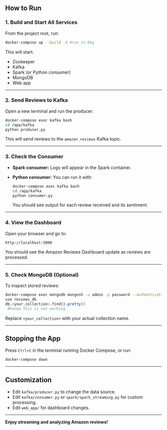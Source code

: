 ## How to Run

### 1. **Build and Start All Services**

From the project root, run:

```bash
docker-compose up --build -d #run in bkg
```

This will start:
- Zookeeper
- Kafka
- Spark (or Python consumer)
- MongoDB
- Web app

---

### 2. **Send Reviews to Kafka**

Open a new terminal and run the producer:

```bash
docker-compose exec kafka bash
cd /app/kafka
python producer.py
```

This will send reviews to the `amazon_reviews` Kafka topic.

---

### 3. **Check the Consumer**

- **Spark consumer:** Logs will appear in the Spark container.
- **Python consumer:** You can run it with:

  ```bash
  docker-compose exec kafka bash
  cd /app/kafka
  python consumer.py
  ```

  You should see output for each review received and its sentiment.

---

### 4. **View the Dashboard**

Open your browser and go to:

```
http://localhost:5000
```

You should see the Amazon Reviews Dashboard update as reviews are processed.

---

### 5. **Check MongoDB (Optional)**

To inspect stored reviews:

```bash
docker-compose exec mongodb mongosh -u admin -p password --authenticationDatabase reviews_db
use reviews_db
db.<your_collection>.find().pretty()
 #hanaa this is not working 
```

Replace `<your_collection>` with your actual collection name.

---

## Stopping the App

Press `Ctrl+C` in the terminal running Docker Compose, or run:

```bash
docker-compose down
```

---

## Customization

- Edit `kafka/producer.py` to change the data source.
- Edit `kafka/consumer.py` or `spark/spark_streaming.py` for custom processing.
- Edit `web_app/` for dashboard changes.

---

**Enjoy streaming and analyzing Amazon reviews!**